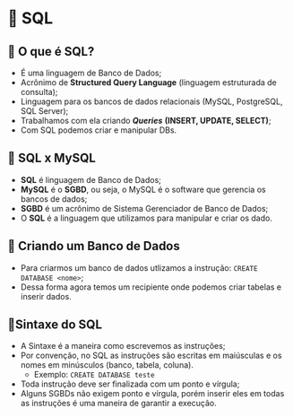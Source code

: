 # 💾 SQL

## 📂 O que é SQL?

- É uma linguagem de Banco de Dados;
- Acrônimo de **Structured Query Language** (linguagem estruturada de consulta);
- Linguagem para os bancos de dados relacionais (MySQL, PostgreSQL, SQL Server);
- Trabalhamos com ela criando ***Queries*** **(INSERT, UPDATE, SELECT)**;
- Com SQL podemos criar e manipular DBs.


## 📂 SQL x MySQL

- **SQL** é linguagem de Banco de Dados;
- **MySQL** é o **SGBD**, ou seja, o MySQL é o software que gerencia os bancos de dados;
- **SGBD** é um acrônimo de Sistema Gerenciador de Banco de Dados;
- O **SQL** é a linguagem que utilizamos para manipular e criar os dado.


## 📂 Criando um Banco de Dados

- Para criarmos um banco de dados utlizamos a instrução: ``CREATE DATABASE <nome>``;
- Dessa forma agora temos um recipiente onde podemos criar tabelas e inserir dados.


## 📂Sintaxe do SQL

- A Sintaxe é a maneira como escrevemos as instruções;
- Por convenção, no SQL as instruções são escritas em maiúsculas e os nomes em minúsculos (banco, tabela, coluna).
	- Exemplo: ``CREATE DATABASE teste``
- Toda instrução deve ser finalizada com um ponto e vírgula;
- Alguns SGBDs não exigem ponto e vírgula, porém inserir eles em todas as instruções é uma maneira de garantir a execução.
